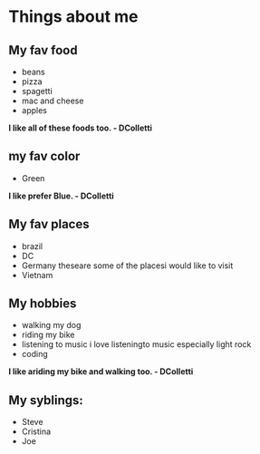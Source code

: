 # Things about me

## My fav food
- beans
- pizza
- spagetti
- mac and cheese
- apples

**I like all of these foods too. - DColletti**

## my fav color
- Green

**I like prefer Blue. - DColletti**

## My fav places
- brazil
- DC
- Germany theseare some of  the placesi would like to visit
- Vietnam

## My hobbies
- walking my dog 
- riding my bike
- listening to music i love listeningto music especially light rock
- coding

**I like ariding my bike and walking too. - DColletti**

## My syblings:
- Steve
- Cristina
- Joe
